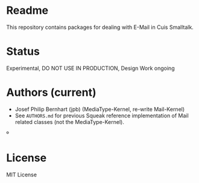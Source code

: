 # Readme

This repository contains packages for dealing with E-Mail
in Cuis Smalltalk.


# Status

Experimental, DO NOT USE IN PRODUCTION, Design Work ongoing


# Authors (current)

- Josef Philip Bernhart (jpb) (MediaType-Kernel, re-write Mail-Kernel)
- See `AUTHORS.md` for previous Squeak reference implementation of
  Mail related classes (not the MediaType-Kernel).

º
# License

MIT License
